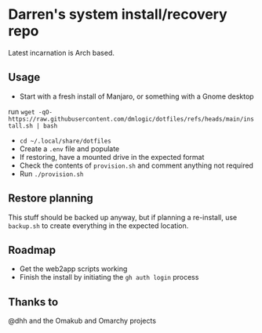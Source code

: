 # Darren's system install/recovery repo

Latest incarnation is Arch based.

## Usage

* Start with a fresh install of Manjaro, or something with a Gnome desktop

run `wget -qO- https://raw.githubusercontent.com/dmlogic/dotfiles/refs/heads/main/install.sh | bash`

* `cd ~/.local/share/dotfiles`
* Create a `.env` file and populate
* If restoring, have a mounted drive in the expected format
* Check the contents of `provision.sh` and comment anything not required
* Run `./provision.sh`

## Restore planning

This stuff should be backed up anyway, but if planning a re-install, use
`backup.sh` to create everything in the expected location.

## Roadmap

* Get the web2app scripts working
* Finish the install by initiating the `gh auth login` process

## Thanks to

@dhh and the Omakub and Omarchy projects
